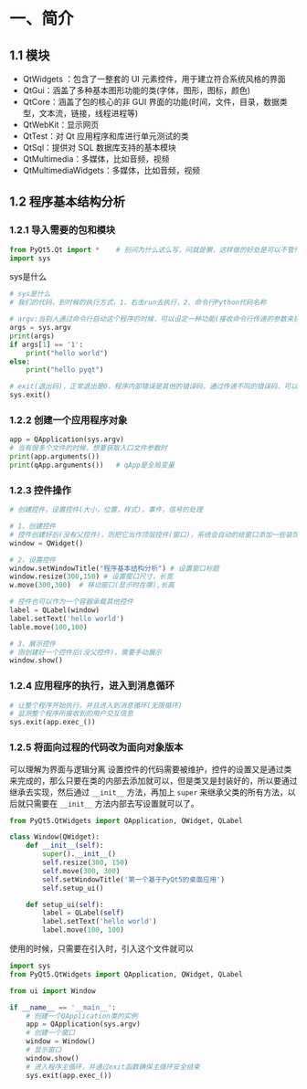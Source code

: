 # 一、简介
## 1.1 模块
- QtWidgets ：包含了一整套的 UI 元素控件，用于建立符合系统风格的界面
- QtGui：涵盖了多种基本图形功能的类(字体，图形，图标，颜色)
- QtCore：涵盖了包的核心的非 GUI 界面的功能(时间，文件，目录，数据类型，文本流，链接，线程进程等)
- QtWebKit：显示网页
- QtTest：对 Qt 应用程序和库进行单元测试的类
- QtSql：提供对 SQL 数据库支持的基本模块
- QtMultimedia：多媒体，比如音频，视频
- QtMultimediaWidgets：多媒体，比如音频，视频
## 1.2 程序基本结构分析
### 1.2.1 导入需要的包和模块
```python
from PyQt5.Qt import *    # 别问为什么这么写，问就是懒，这样做的好处是可以不管什么包都导入，不需要一点点导包，缺点就是占点内存
import sys
```
sys是什么
```python
# sys是什么
# 我们的代码，到时候的执行方式，1、右击run去执行，2、命令行Python代码名称

# argv:当别人通过命令行启动这个程序的时候，可以设定一种功能(接收命令行传递的参数来执行不同的业务逻辑)
args = sys.argv
print(args)
if args[1] == '1':
	print("hello world")
else:
	print("hello pyqt")

# exit(退出码)，正常退出是0，程序内部错误是其他的错误码，通过传递不同的错误码，可以知道怎么退出的。
sys.exit()
```
### 1.2.2 创建一个应用程序对象
```python
app = QApplication(sys.argv)
# 当有很多个文件的时候，想要获取入口文件参数时
print(app.arguments())
print(qApp.arguments())   # qApp是全局变量
```
### 1.2.3 控件操作
```python
# 创建控件，设置控件(大小，位置，样式)，事件，信号的处理

# 1、创建控件
# 控件创建好后(没有父控件)，则把它当作顶层控件(窗口)，系统会自动的给窗口添加一些装饰(标题栏)，窗口控件具备一些性质(设置标题，图标)
window = QWidget()

# 2、设置控件
window.setWindowTitle("程序基本结构分析") # 设置窗口标题
window.resize(300,150) # 设置窗口尺寸，长宽
w.move(300,300)  # 移动窗口(显示时在哪),长高

# 控件也可以作为一个容器承载其他控件
label = QLabel(window)
label.setText('hello world')
lable.move(100,100)

# 3、展示控件
# 刚创建好一个控件后(没父控件)，需要手动展示
window.show()
```
### 1.2.4 应用程序的执行，进入到消息循环
```python
# 让整个程序开始执行，并且进入到消息循环(无限循环)
# 监测整个程序所接收到的用户交互信息
sys.exit(app.exec_())
```
### 1.2.5 将面向过程的代码改为面向对象版本
可以理解为界面与逻辑分离
设置控件的代码需要被维护，控件的设置又是通过类来完成的，那么只要在类的内部去添加就可以，但是类又是封装好的，所以要通过继承去实现，然后通过 `__init__` 方法，再加上 `super` 来继承父类的所有方法，以后就只需要在 `__init__` 方法内部去写设置就可以了。
```python
from PyQt5.QtWidgets import QApplication, QWidget, QLabel

class Window(QWidget):
    def __init__(self):
        super().__init__()
        self.resize(300, 150)
        self.move(300, 300)
        self.setWindowTitle('第一个基于PyQt5的桌面应用')
        self.setup_ui()

    def setup_ui(self):
        label = QLabel(self)
        label.setText('hello world')
        label.move(100, 100)
```
使用的时候，只需要在引入时，引入这个文件就可以
```python
import sys
from PyQt5.QtWidgets import QApplication, QWidget, QLabel

from ui import Window

if __name__ == '__main__':
    # 创建一个QApplication类的实例
    app = QApplication(sys.argv)
    # 创建一个窗口
    window = Window()
    # 显示窗口
    window.show()
    # 进入程序主循环，并通过exit函数确保主循环安全结束
    sys.exit(app.exec_())
```
